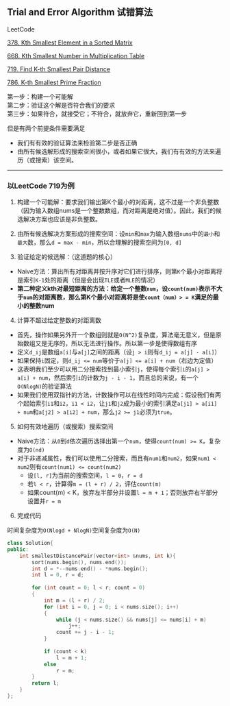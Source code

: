 <h2>Trial and Error Algorithm 试错算法</h2>

LeetCode

[378. Kth Smallest Element in a Sorted Matrix](https://leetcode.com/problems/kth-smallest-element-in-a-sorted-matrix/description/)

[668. Kth Smallest Number in Multiplication Table](https://leetcode.com/problems/kth-smallest-number-in-multiplication-table/description/)

[719. Find K-th Smallest Pair Distance](https://leetcode.com/problems/find-k-th-smallest-pair-distance/description/)

[786. K-th Smallest Prime Fraction](https://leetcode.com/problems/k-th-smallest-prime-fraction/description/)

第一步：构建一个可能解<br>
第二步：验证这个解是否符合我们的要求<br>
第三步：如果符合，就接受它；不符合，就放弃它，重新回到第一步

但是有两个前提条件需要满足

+ 我们有有效的验证算法来检验第二步是否正确
+ 由所有候选解形成的搜索空间很小，或者如果它很大，我们有有效的方法来遍历（或搜索）该空间。

<hr>

<h3>以LeetCode 719为例</h3>

1. 构建一个可能解：要求我们输出第K个最小的对距离，这不过是一个非负整数（因为输入数组nums是一个整数数组，而对距离是绝对值）。因此，我们的候选解决方案也应该是非负整数。

2. 由所有候选解决方案形成的搜索空间：设`min`和`max`为输入数组`nums`中的`最小`和`最大`数，那么`d = max - min`，所以合理解的搜索空间为`[0, d]`

3. 验证给定的候选解：（这道题的核心）
  + Naive方法：算出所有对距离并按升序对它们进行排序，则第`K`个最小对距离将是索引`K-1`处的距离（但是会出现`TLE`或者`MLE`的情况）
  + **第二种定义kth对最短距离的方法：给定一个整数`num`，设`count(num)`表示不大于`num`的对距离数，那么第K个最小对距离将是使`count（num）> = K`满足的最小的整数num**

4. 计算不超过给定整数的对距离数
  + 首先，操作如果另外开一个数组则就是`O(N^2)`复杂度，算法毫无意义，但是原始数组又是无序的，所以无法进行操作。所以第一步是使得数组有序
  + 定义`d_ij`是数组`a[i]`与`a[j]`之间的距离（设`j > i`则有`d_ij = a[j] - a[i]`）
  + 如果保持`i`固定，则`d_ij <= num`等价于`a[j] <= a[i] + num`（右边为定值）
  + 这表明我们至少可以用二分搜索找到最小索引`j`，使得每个索引`i`的`a[j] > a[i] + num`，然后索引`i`的计数为`j - i - 1`，而且总的来说，有一个`O(NlogN)`的验证算法
  + 如果我们使用双指针的方法，计数操作可以在线性时间内完成：假设我们有两个起始索引`i1`和`i2`，`i1 < i2`，让`j1`和`j2`成为最小的索引满足`a[j1] > a[i1] + num`和`a[j2] > a[i2] + num`，那么`j2 >= j1`必须为`true`。

5. 如何有效地遍历（或搜索）搜索空间
  + Naive方法：从`0`到`d`依次遍历选择出第一个`num`，使得`count(num) >= K`，复杂度为`O(nd)`
  + 对于非递减属性，我们可以使用二分搜索，而且有`num1`和`num2`，如果`num1 < num2`则有`count(num1) <= count(num2)`
     + 设`[l, r]`为当前的搜索空间，`l = 0`，`r = d`
     + 若`l < r`，计算得`m = (l + r) / 2`，评估`count(m)`
     + 如果count(m) < K，放弃左半部分并设置`l = m + 1`；否则放弃右半部分设置并`r = m`

6. 完成代码

时间复杂度为`O(Nlogd + NlogN)`空间复杂度为`O(N)`

```cpp
class Solution{
public:
    int smallestDistancePair(vector<int> &nums, int k){
        sort(nums.begin(), nums.end());
        int d = *--nums.end() - *nums.begin();
        int l = 0, r = d;
        
        for (int count = 0; l < r; count = 0)
        {
            int m = (l + r) / 2;
            for (int i = 0, j = 0; i < nums.size(); i++)
            {
                while (j < nums.size() && nums[j] <= nums[i] + m)
                    j++;
                count += j - i - 1;
            }
            
            if (count < k)
                l = m + 1;
            else
                r = m;
        }
        return l;
    }
};
```

